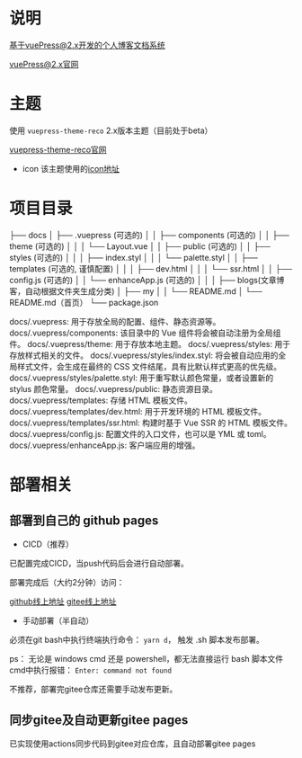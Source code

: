 # 说明

基于vuePress@2.x开发的个人博客文档系统

[vuePress@2.x官网](https://v2.vuepress.vuejs.org/zh/reference/config.html)

# 主题
使用 `vuepress-theme-reco` 2.x版本主题（目前处于beta）

[vuepress-theme-reco官网](https://vuepress-theme-reco.recoluan.com/docs/theme/frontmatter-home.html)

- icon
该主题使用的[icon地址](https://carbondesignsystem.com/guidelines/icons/library/)

# 项目目录
├── docs
│   ├── .vuepress (可选的)
│   │   ├── components (可选的)
│   │   ├── theme (可选的)
│   │   │   └── Layout.vue
│   │   ├── public (可选的)
│   │   ├── styles (可选的)
│   │   │   ├── index.styl
│   │   │   └── palette.styl
│   │   ├── templates (可选的, 谨慎配置)
│   │   │   ├── dev.html
│   │   │   └── ssr.html
│   │   ├── config.js (可选的)
│   │   └── enhanceApp.js (可选的)
│   │
│   ├── blogs(文章博客，自动根据文件夹生成分类)
│   ├── my
│   │   └── README.md
│   └── README.md（首页）
└── package.json


docs/.vuepress: 用于存放全局的配置、组件、静态资源等。
docs/.vuepress/components: 该目录中的 Vue 组件将会被自动注册为全局组件。
docs/.vuepress/theme: 用于存放本地主题。
docs/.vuepress/styles: 用于存放样式相关的文件。
docs/.vuepress/styles/index.styl: 将会被自动应用的全局样式文件，会生成在最终的 CSS 文件结尾，具有比默认样式更高的优先级。
docs/.vuepress/styles/palette.styl: 用于重写默认颜色常量，或者设置新的 stylus 颜色常量。
docs/.vuepress/public: 静态资源目录。
docs/.vuepress/templates: 存储 HTML 模板文件。
docs/.vuepress/templates/dev.html: 用于开发环境的 HTML 模板文件。
docs/.vuepress/templates/ssr.html: 构建时基于 Vue SSR 的 HTML 模板文件。
docs/.vuepress/config.js: 配置文件的入口文件，也可以是 YML 或 toml。
docs/.vuepress/enhanceApp.js: 客户端应用的增强。

# 部署相关

## 部署到自己的 github pages


- CICD（推荐）

已配置完成CICD，当push代码后会进行自动部署。

部署完成后（大约2分钟）访问：

[github线上地址](https://silin001.github.io/docs)
[gitee线上地址](https://silin001.github.io/docs)


- 手动部署（半自动）

 必须在git bash中执行终端执行命令： `yarn d`， 触发 .sh 脚本发布部署。

 ps：
 无论是 windows cmd 还是 powershell，都无法直接运行 bash 脚本文件
 cmd中执行报错：  `Enter: command not found`

 不推荐，部署完gitee仓库还需要手动发布更新。

## 同步gitee及自动更新gitee pages

已实现使用actions同步代码到gitee对应仓库，且自动部署gitee pages






